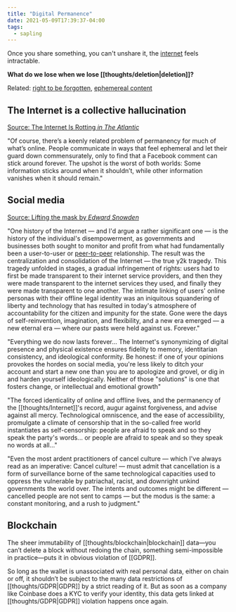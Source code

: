 ```yaml
---
title: "Digital Permanence"
date: 2021-05-09T17:39:37-04:00
tags:
  - sapling
---
```


Once you share something, you can't unshare it, the [internet](thoughts/Internet.md) feels intractable.

**What do we lose when we lose [[thoughts/deletion|deletion]]?**

Related: [right to be forgotten](thoughts/right%20to%20be%20forgotten.md), [ephemereal content](thoughts/ephemereal%20content.md)

## The Internet is a collective hallucination

[Source: The Internet Is Rotting _in The Atlantic_](https://www.theatlantic.com/technology/archive/2021/06/the-internet-is-a-collective-hallucination/619320/)

"Of course, there’s a keenly related problem of permanency for much of what’s online. People communicate in ways that feel ephemeral and let their guard down commensurately, only to find that a Facebook comment can stick around forever. The upshot is the worst of both worlds: Some information sticks around when it shouldn’t, while other information vanishes when it should remain."

## Social media

[Source: Lifting the mask by _Edward Snowden_](https://edwardsnowden.substack.com/p/lifting-the-mask)

"One history of the Internet — and I'd argue a rather significant one — is the history of the individual's disempowerment, as governments and businesses both sought to monitor and profit from what had fundamentally been a user-to-user or [peer-to-peer](thoughts/peer-to-peer.md) relationship. The result was the centralization and consolidation of the Internet — the true y2k tragedy. This tragedy unfolded in stages, a gradual infringement of rights: users had to first be made transparent to their internet service providers, and then they were made transparent to the internet services they used, and finally they were made transparent to one another. The intimate linking of users' online personas with their offline legal identity was an iniquitous squandering of liberty and technology that has resulted in today's atmosphere of accountability for the citizen and impunity for the state. Gone were the days of self-reinvention, imagination, and flexibility, and a new era emerged — a new eternal era — where our pasts were held against us. Forever."

"Everything we do now lasts forever... The Internet's synonymizing of digital presence and physical existence ensures fidelity to memory, identitarian consistency, and ideological conformity. Be honest: if one of your opinions provokes the hordes on social media, you're less likely to ditch your account and start a new one than you are to apologize and grovel, or dig in and harden yourself ideologically. Neither of those "solutions" is one that fosters change, or intellectual and emotional growth"

"The forced identicality of online and offline lives, and the permanency of the [[thoughts/Internet]]'s record, augur against forgiveness, and advise against all mercy. Technological omniscence, and the ease of accessibility, promulgate a climate of censorship that in the so-called free world instantiates as self-censorship: people are afraid to speak and so they speak the party's words... or people are afraid to speak and so they speak no words at all..."

"Even the most ardent practitioners of cancel culture — which I've always read as an imperative: Cancel culture! — must admit that cancellation is a form of surveillance borne of the same technological capacities used to oppress the vulnerable by patriachal, racist, and downright unkind governments the world over. The intents and outcomes might be different — cancelled people are not sent to camps — but the modus is the same: a constant monitoring, and a rush to judgment."

## Blockchain

The sheer immutability of [[thoughts/blockchain|blockchain]] data—you can’t delete a block without redoing the chain, something semi-impossible in practice—puts it in obvious violation of [[GDPR]].

So long as the wallet is unassociated with real personal data, either on chain or off, it shouldn’t be subject to the many data restrictions of [[thoughts/GDPR|GDPR]] by a strict reading of it. But as soon as a company like Coinbase does a KYC to verify your identity, this data gets linked at [[thoughts/GDPR|GDPR]] violation happens once again.
